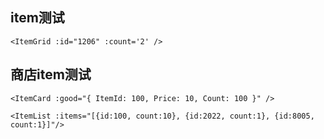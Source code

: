 ## item测试

```vue
<ItemGrid :id="1206" :count='2' />
```

<ItemGrid :id="1206" :count='2' :rand='0.3' />

<ItemGrid :id="8005" :count='12' />

<ItemGrid :id="2022" :count='1' />

## 商店item测试

```vue
<ItemCard :good="{ ItemId: 100, Price: 10, Count: 100 }" />
```

<ItemCard :good="{ ItemId: 100, Price: 10, Count: 100 }" />

```vue
<ItemList :items="[{id:100, count:10}, {id:2022, count:1}, {id:8005, count:1}]"/>
```

<ItemList :items="[{id:100, count:10}, {id:2022, count:1}, {id:8005, count:1}]"/>


